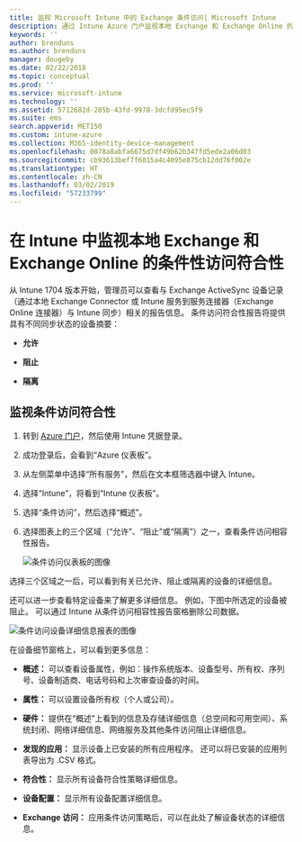 ```yaml
---
title: 监视 Microsoft Intune 中的 Exchange 条件访问| Microsoft Intune
description: 通过 Intune Azure 门户监视本地 Exchange 和 Exchange Online 的条件访问符合性。
keywords: ''
author: brenduns
ms.author: brenduns
manager: dougeby
ms.date: 02/22/2018
ms.topic: conceptual
ms.prod: ''
ms.service: microsoft-intune
ms.technology: ''
ms.assetid: 5712682d-285b-43fd-9978-3dcfd95ec5f9
ms.suite: ems
search.appverid: MET150
ms.custom: intune-azure
ms.collection: M365-identity-device-management
ms.openlocfilehash: 0078a8abfa6675d7df49b62b347fd5ede2a06d03
ms.sourcegitcommit: cb93613bef7f6015a4c4095e875cb12dd76f002e
ms.translationtype: HT
ms.contentlocale: zh-CN
ms.lasthandoff: 03/02/2019
ms.locfileid: "57233799"
---
```

# <a name="monitor-conditional-access-compliance-for-on-premises-exchange-and-exchange-online-in-intune"></a>在 Intune 中监视本地 Exchange 和 Exchange Online 的条件性访问符合性

从 Intune 1704 版本开始，管理员可以查看与 Exchange ActiveSync 设备记录（通过本地 Exchange Connector 或 Intune 服务到服务连接器（Exchange Online 连接器）与 Intune 同步）相关的报告信息。 条件访问符合性报告将提供具有不同同步状态的设备摘要：

-   **允许**

-   **阻止**

-   **隔离**

## <a name="to-monitor-conditional-access-compliance"></a>监视条件访问符合性

1.  转到 [Azure 门户](https://portal.azure.com/)，然后使用 Intune 凭据登录。

2.  成功登录后，会看到“Azure 仪表板”。

3.  从左侧菜单中选择“所有服务”，然后在文本框筛选器中键入 Intune。

4.  选择“Intune”，将看到“Intune 仪表板”。

5.  选择“条件访问”，然后选择“概述”。

6.  选择图表上的三个区域（“允许”、“阻止”或“隔离”）之一，查看条件访问相容性报告。

    ![条件访问仪表板的图像](./media/CA-reporting-intune-1.png)

选择三个区域之一后，可以看到有关已允许、阻止或隔离的设备的详细信息。

还可以进一步查看特定设备来了解更多详细信息。 例如，下图中所选定的设备被阻止。 可以通过 Intune 从条件访问相容性报告窗格删除公司数据。

![条件访问设备详细信息报表的图像](./media/CA-reporting-intune-3.png)

在设备细节窗格上，可以看到更多信息：

-   **概述：** 可以查看设备属性，例如：操作系统版本、设备型号、所有权、序列号、设备制造商、电话号码和上次审查设备的时间。

-   **属性：** 可以设置设备所有权（个人或公司）。

-   **硬件：** 提供在“概述”上看到的信息及存储详细信息（总空间和可用空间）、系统封闭、网络详细信息、网络服务及其他条件访问阻止详细信息。

-   **发现的应用：** 显示设备上已安装的所有应用程序。 还可以将已安装的应用列表导出为 .CSV 格式。

-   **符合性：** 显示所有设备符合性策略详细信息。

-   **设备配置：** 显示所有设备配置详细信息。

-   **Exchange 访问：** 应用条件访问策略后，可以在此处了解设备状态的详细信息。
